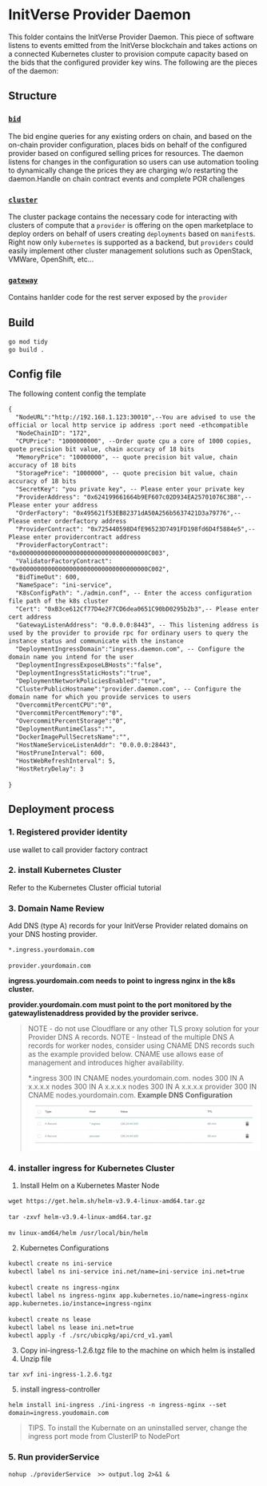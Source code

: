 # InitVerse Provider Daemon


This folder contains the InitVerse Provider Daemon. This piece of software listens to events emitted from the InitVerse blockchain and takes actions on a connected Kubernetes cluster to provision compute capacity based on the bids that the configured provider key wins. The following are the pieces of the daemon:


## Structure

### [`bid`](./bid)

The bid engine queries for any existing orders on chain, and based on the on-chain provider configuration, places bids on behalf of the configured provider based on configured selling prices for resources. The daemon listens for changes in the configuration so users can use automation tooling to dynamically change the prices they are charging w/o restarting the daemon.Handle on chain contract events and complete POR challenges

### [`cluster`](./cluster)

The cluster package contains the necessary code for interacting with clusters of compute that a `provider` is offering on the open marketplace to deploy orders on behalf of users creating `deployments` based on `manifest`s. Right now only `kubernetes` is supported as a backend, but `providers` could easily implement other cluster management solutions such as OpenStack, VMWare, OpenShift, etc...


### [`gateway`](./gateway)

Contains hanlder code for the rest server exposed by the `provider`

## Build
```
go mod tidy
go build .
```
## Config file
The following content config the template
```
{
  "NodeURL":"http://192.168.1.123:30010",--You are advised to use the official or local http service ip address :port need -ethcompatible
  "NodeChainID": "172",
  "CPUPrice": "1000000000", --Order quote cpu a core of 1000 copies, quote precision bit value, chain accuracy of 18 bits
  "MemoryPrice": "10000000", -- quote precision bit value, chain accuracy of 18 bits
  "StoragePrice": "1000000", -- quote precision bit value, chain accuracy of 18 bits
  "SecretKey": "you private key", -- Please enter your private key
  "ProviderAddress": "0x624199661664b9EF607c02D934EA25701076C3B8",-- Please enter your address
  "OrderFactory": "0x495621f53EB82371dA50A256b5637421D3a79776",-- Please enter orderfactory address
  "ProviderContract": "0x725440598D4fE96523D7491FD198fd6D4f5884e5",-- Please enter providercontract address
  "ProviderFactoryContract": "0x000000000000000000000000000000000000C003",
  "ValidatorFactoryContract": "0x000000000000000000000000000000000000C002",
  "BidTimeOut": 600,
  "NameSpace": "ini-service",
  "K8sConfigPath": "./admin.conf", -- Enter the access configuration file path of the k8s cluster
  "Cert": "0xB3ce612Cf77D4e2F7CD6dea0651C90bD0295b2b3",-- Please enter cert address
  "GatewayListenAddress": "0.0.0.0:8443", -- This listening address is used by the provider to provide rpc for ordinary users to query the instance status and communicate with the instance
  "DeploymentIngressDomain":"ingress.daemon.com", -- Configure the domain name you intend for the user
  "DeploymentIngressExposeLBHosts":"false",
  "DeploymentIngressStaticHosts":"true",
  "DeploymentNetworkPoliciesEnabled":"true",
  "ClusterPublicHostname":"provider.daemon.com", -- Configure the domain name for which you provide services to users
  "OvercommitPercentCPU":"0",
  "OvercommitPercentMemory":"0",
  "OvercommitPercentStorage":"0",
  "DeploymentRuntimeClass":"",
  "DockerImagePullSecretsName":"",
  "HostNameServiceListenAddr": "0.0.0.0:28443",
  "HostPruneInterval": 600,
  "HostWebRefreshInterval": 5,
  "HostRetryDelay": 3

}
```
## Deployment process

### 1. Registered provider identity

use wallet to call provider factory contract

### 2. install Kubernetes Cluster

Refer to the Kubernetes Cluster official tutorial

### 3. Domain Name Review

Add DNS (type A) records for your InitVerse Provider related domains on your DNS hosting provider.
```
*.ingress.yourdomain.com

provider.yourdomain.com
```
**ingress.yourdomain.com needs to point to ingress nginx in the k8s cluster.**

**provider.yourdomain.com must point to the port monitored by the gatewaylistenaddress provided by the provider serivce.**
> NOTE - do not use Cloudflare or any other TLS proxy solution for your Provider DNS A records.
> NOTE - Instead of the multiple DNS A records for worker nodes, consider using CNAME DNS records such as the example provided below.  CNAME use allows ease of management and introduces higher availability.
>
> *.ingress 300 IN CNAME nodes.yourdomain.com.
> nodes 300 IN A x.x.x.x
> nodes 300 IN A x.x.x.x
> nodes 300 IN A x.x.x.x
> provider 300 IN CNAME nodes.yourdomain.com.
**Example DNS Configuration**
![img.png](img.png)
### 4. installer ingress for Kubernetes Cluster
1. Install Helm on a Kubernetes Master Node
```
wget https://get.helm.sh/helm-v3.9.4-linux-amd64.tar.gz

tar -zxvf helm-v3.9.4-linux-amd64.tar.gz

mv linux-amd64/helm /usr/local/bin/helm

```
2. Kubernetes Configurations
```
kubectl create ns ini-service
kubectl label ns ini-service ini.net/name=ini-service ini.net=true

kubectl create ns ingress-nginx
kubectl label ns ingress-nginx app.kubernetes.io/name=ingress-nginx app.kubernetes.io/instance=ingress-nginx

kubectl create ns lease
kubectl label ns lease ini.net=true
kubectl apply -f ./src/ubicpkg/api/crd_v1.yaml
```
3. Copy ini-ingress-1.2.6.tgz file to the machine on which helm is installed
4. Unzip file
```
tar xvf ini-ingress-1.2.6.tgz
```
5. install ingress-controller
```
helm install ini-ingress ./ini-ingress -n ingress-nginx --set domain=ingress.youdomain.com
```
> TIPS. To install the Kubernate on an uninstalled server, change the ingress port mode from ClusterIP to NodePort
### 5. Run providerService
```
nohup ./providerService  >> output.log 2>&1 &
```

   

